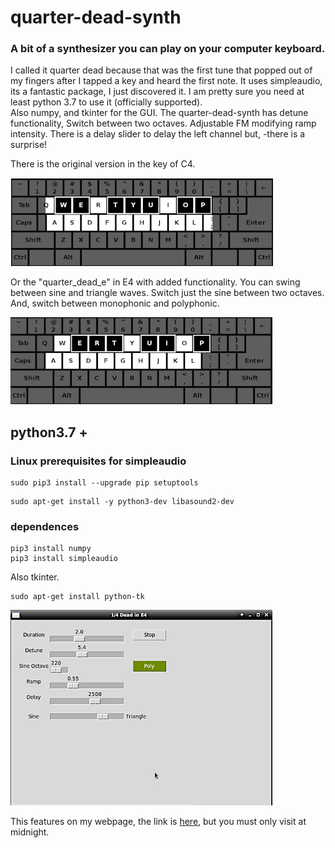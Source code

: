 # quarter-dead-synth

### A bit of a synthesizer you can play on your computer keyboard.

I called it quarter dead because that was the first tune that popped out
of my fingers after I tapped a key and heard the first note. It uses
simpleaudio, its a fantastic package, I just discovered it. I am pretty
sure you need at least python 3.7 to use it (officially supported).  
Also numpy, and tkinter for the GUI.
The quarter-dead-synth has detune functionality, Switch between two octaves.
Adjustable FM modifying ramp intensity. There is a delay slider to
delay the left channel but, -there is a surprise!

There is the original version in the key of C4.

![qdc-layout](images/kb_c.jpg)

Or the "quarter_dead_e" in E4 with
added functionality. You can swing between sine and triangle waves.
Switch just the sine between two octaves.
And, switch between monophonic and polyphonic.

![qde-layout](images/kb_e.jpg)

## python3.7 +

### Linux prerequisites for simpleaudio

```
sudo pip3 install --upgrade pip setuptools
```
```
sudo apt-get install -y python3-dev libasound2-dev
```

### dependences

```
pip3 install numpy
pip3 install simpleaudio
```
Also tkinter.

```
sudo apt-get install python-tk
```

![qdgui-layout](images/qds_gui.jpg)

This features on my webpage, the link is [here](https://pythonaudiosynthesisbasics.com/two.html),
but you must only visit at midnight.
